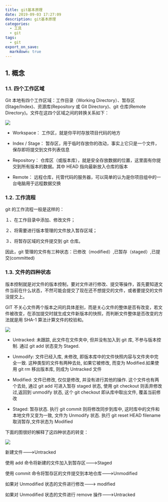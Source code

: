 ```yaml
---
title: git基本原理
date: 2019-09-03 17:27:09
description: git基本原理
categories:
  - 工具
  - git
tags:
  - git
export_on_save:
  markdown: true
---
```


## 1. 概念

### 1.1. 四个工作区域

Git 本地有四个工作区域：工作目录（Working Directory）、暂存区(Stage/Index)、资源库(Repository 或 Git Directory)、git 仓库(Remote Directory)。文件在这四个区域之间的转换关系如下：

![](https://raw.githubusercontent.com/jiangwei618/note/master/assets/image/git基本原理.md-2019-09-03-17-27-57.png)

- Workspace： 工作区，就是你平时存放项目代码的地方

- Index / Stage： 暂存区，用于临时存放你的改动，事实上它只是一个文件，保存即将提交到文件列表信息

- Repository： 仓库区（或版本库），就是安全存放数据的位置，这里面有你提交到所有版本的数据。其中 HEAD 指向最新放入仓库的版本

- Remote： 远程仓库，托管代码的服务器，可以简单的认为是你项目组中的一台电脑用于远程数据交换

### 1.2. 工作流程

git 的工作流程一般是这样的：

１、在工作目录中添加、修改文件；

２、将需要进行版本管理的文件放入暂存区域；

３、将暂存区域的文件提交到 git 仓库。

因此，git 管理的文件有三种状态：已修改（modified）,已暂存（staged）,已提交(committed)

### 1.3. 文件的四种状态

版本控制就是对文件的版本控制，要对文件进行修改、提交等操作，首先要知道文件当前在什么状态，不然可能会提交了现在还不想提交的文件，或者要提交的文件没提交上。

GIT 不关心文件两个版本之间的具体差别，而是关心文件的整体是否有改变，若文件被改变，在添加提交时就生成文件新版本的快照，而判断文件整体是否改变的方法就是用 SHA-1 算法计算文件的校验和。

![](https://raw.githubusercontent.com/jiangwei618/note/master/assets/image/git基本原理.md-2019-09-03-17-29-36.png)

- Untracked: 未跟踪, 此文件在文件夹中, 但并没有加入到 git 库, 不参与版本控制. 通过 git add 状态变为 Staged.

- Unmodify: 文件已经入库, 未修改, 即版本库中的文件快照内容与文件夹中完全一致. 这种类型的文件有两种去处, 如果它被修改, 而变为 Modified.如果使用 git rm 移出版本库, 则成为 Untracked 文件

- Modified: 文件已修改, 仅仅是修改, 并没有进行其他的操作. 这个文件也有两个去处, 通过 git add 可进入暂存 staged 状态, 使用 git checkout 则丢弃修改过,返回到 unmodify 状态, 这个 git checkout 即从库中取出文件, 覆盖当前修改

- Staged: 暂存状态. 执行 git commit 则将修改同步到库中, 这时库中的文件和本地文件又变为一致, 文件为 Unmodify 状态. 执行 git reset HEAD filename 取消暂存,文件状态为 Modified

下面的图很好的解释了这四种状态的转变：

![](https://raw.githubusercontent.com/jiangwei618/note/master/assets/image/git基本原理.md-2019-09-03-17-30-33.png)

新建文件--->Untracked

使用 add 命令将新建的文件加入到暂存区--->Staged

使用 commit 命令将暂存区的文件提交到本地仓库--->Unmodified

如果对 Unmodified 状态的文件进行修改---> modified

如果对 Unmodified 状态的文件进行 remove 操作--->Untracked
